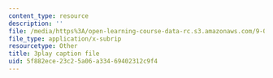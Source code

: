 ```yaml
---
content_type: resource
description: ''
file: /media/https%3A/open-learning-course-data-rc.s3.amazonaws.com/9-04-sensory-systems-fall-2013/5f882ece23c25a06a33469402312c9f4_vPXTDpXwBs0.vtt
file_type: application/x-subrip
resourcetype: Other
title: 3play caption file
uid: 5f882ece-23c2-5a06-a334-69402312c9f4
---
```

